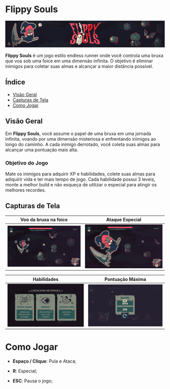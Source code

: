 # Flippy Souls

![Flippy Souls Banner](Assets/Arte/img/bgHuY_.png)

**Flippy Souls** é um jogo estilo endless runner onde você controla uma bruxa que voa sob uma foice em uma dimensão infinita. O objetivo é eliminar inimigos para coletar suas almas e alcançar a maior distância possível.

## Índice

- [Visão Geral](#visão-geral)
- [Capturas de Tela](#capturas-de-tela)
- [Como Jogar](#como-jogar)

## Visão Geral

Em **Flippy Souls**, você assume o papel de uma bruxa em uma jornada infinita, voando por uma dimensão misteriosa e enfrentando inimigos ao longo do caminho. A cada inimigo derrotado, você coleta suas almas para alcançar uma pontuação mais alta. 

### Objetivo do Jogo
Mate os inimigos para adquirir XP e habilidades, colete suas almas para adiquirir vida e ter mais tempo de jogo. Cada habilidade possui 3 leveis, monte a melhor build  e não esqueça de utilizar o especial para atingir os melhores recordes.

## Capturas de Tela

| Voo da bruxa na foice                           | Ataque Especial                         |
|-------------------------------------------------|------------------------------------------------|
| ![Voo da Bruxa](Assets/Arte/img/fRYD1p.png)        | ![Ataque Especial](Assets/Arte/img/yAMv5g.png)                 |

| Habilidades                                | Pontuação Máxima                               |
|-------------------------------------------------|------------------------------------------------|
| ![Coleta de Almas](Assets/Arte/img/VDxw6T.png) | ![Pontuação](Assets/Arte/img/high2.png)            |

# Como Jogar

- **Espaço / Clique**: Pula e Ataca;

- **R**: Especial;

- **ESC**: Pausa o jogo;
